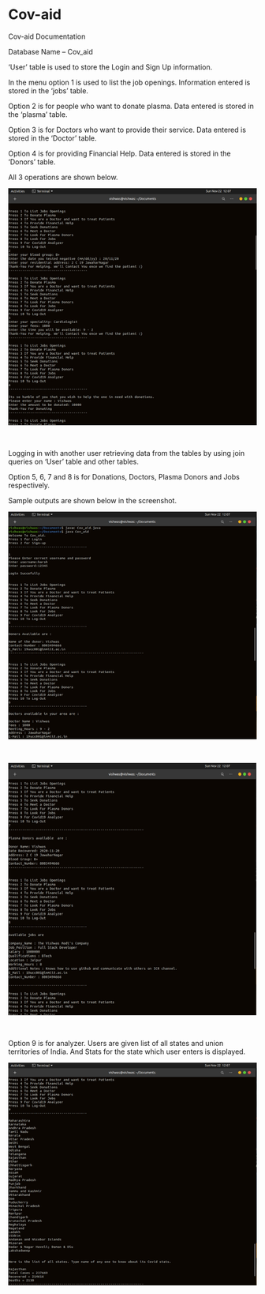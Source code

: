 # Cov-aid
Cov-aid Documentation

Database Name – Cov_aid

‘User’ table is used to store the Login and Sign Up information.

In the menu option 1 is used to list the job openings. Information entered is stored in the ‘jobs’ table. 

Option 2 is for people who want to donate plasma.
Data entered is stored in the ‘plasma’ table.


Option 3 is for Doctors who want to provide their service.
Data entered is stored in the ‘Doctor’ table.

Option 4 is for providing Financial Help.
Data entered is stored in the ‘Donors’ table.

All 3 operations are shown below.

![alt text](https://github.com/vishwasmodi/Cov-aid/blob/main/Screenshots/ss1.png?raw=true)

<br />

Logging in with another user retrieving data from the tables by using join queries on ‘User’ table and other tables.

Option 5, 6, 7 and 8 is for Donations, Doctors, Plasma Donors and  Jobs respectively.

Sample outputs are shown below in the screenshot.

![alt text](https://github.com/vishwasmodi/Cov-aid/blob/main/Screenshots/ss2.png?raw=true)

<br />

![alt text](https://github.com/vishwasmodi/Cov-aid/blob/main/Screenshots/ss3.png?raw=true)

<br />

Option 9 is for analyzer. Users are given list of all states and union territories of India. 
And Stats for the state which user enters is displayed.

![alt text](https://github.com/vishwasmodi/Cov-aid/blob/main/Screenshots/ss4.png?raw=true)


 
